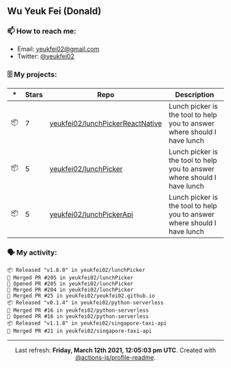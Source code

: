 ## Wu Yeuk Fei (Donald)

### 📫 How to reach me:

- Email: [yeukfei02@gmail.com](yeukfei02@gmail.com)
- Twitter: [@yeukfei02](https://twitter.com/yeukfei02)

### 🗄 My projects:

|*|Stars|Repo|Description|
|---|---|---|---|
| 📦 | 7 | [yeukfei02/lunchPickerReactNative](https://github.com/yeukfei02/lunchPickerReactNative) | Lunch picker is the tool to help you to answer where should I have lunch |
| 📦 | 5 | [yeukfei02/lunchPicker](https://github.com/yeukfei02/lunchPicker) | Lunch picker is the tool to help you to answer where should I have lunch |
| 📦 | 5 | [yeukfei02/lunchPickerApi](https://github.com/yeukfei02/lunchPickerApi) | Lunch picker is the tool to help you to answer where should I have lunch |

### 🗣 My activity:

```
📦 Released "v1.8.0" in yeukfei02/lunchPicker
🎉 Merged PR #205 in yeukfei02/lunchPicker
💪 Opened PR #205 in yeukfei02/lunchPicker
🎉 Merged PR #204 in yeukfei02/lunchPicker
🎉 Merged PR #25 in yeukfei02/yeukfei02.github.io
📦 Released "v0.1.4" in yeukfei02/python-serverless
🎉 Merged PR #16 in yeukfei02/python-serverless
💪 Opened PR #16 in yeukfei02/python-serverless
📦 Released "v1.1.8" in yeukfei02/singapore-taxi-api
🎉 Merged PR #21 in yeukfei02/singapore-taxi-api
```

<!-- <img src="https://github-readme-stats.vercel.app/api?username=yeukfei02&show_icons=true&count_private=true&theme=radical" />

<img src="https://github-readme-stats.vercel.app/api/top-langs/?username=yeukfei02&theme=radical" /> -->

---

<p align="center">Last refresh: <b>Friday, March 12th 2021, 12:05:03 pm UTC</b>. Created with <a href=https://github.com/marketplace/actions/profile-readme>@actions-js/profile-readme</a>.</p>
